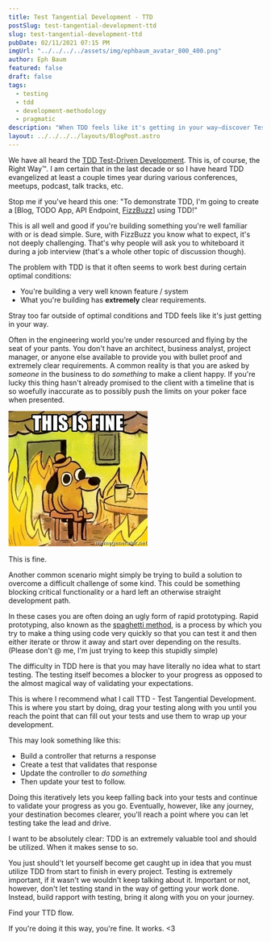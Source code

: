 ```yaml
---
title: Test Tangential Development - TTD
postSlug: test-tangential-development-ttd
slug: test-tangential-development-ttd
pubDate: 02/11/2021 07:15 PM
imgUrl: "../../../../assets/img/ephbaum_avatar_800_400.png"
author: Eph Baum
featured: false
draft: false
tags:
  - testing
  - tdd
  - development-methodology
  - pragmatic
description: "When TDD feels like it's getting in your way—discover Test Tangential Development, the pragmatic approach to testing that works when requirements are unclear and you're flying by the seat of your pants. A realistic take on when to let testing follow your development instead of driving it."
layout: ../../../../layouts/BlogPost.astro
---
```


We have all heard the [TDD Test-Driven Development](https://en.wikipedia.org/wiki/Test-driven_development). This is, of course, the Right Way™. I am certain that in the last decade or so I have heard TDD evangelized at least a couple times year during various conferences, meetups, podcast, talk tracks, etc.

Stop me if you've heard this one: "To demonstrate TDD, I'm going to create a \[Blog, TODO App, API Endpoint, [FizzBuzz](https://youtu.be/GoyAeom2f2k)\] using TDD!"

This is all well and good if you're building something you're well familiar with or is dead simple. Sure, with FizzBuzz you know what to expect, it's not deeply challenging. That's why people will ask you to whiteboard it during a job interview (that's a whole other topic of discussion though).

The problem with TDD is that it often seems to work best during certain optimal conditions:

*   You're building a very well known feature / system
*   What you're building has **extremely** clear requirements.

Stray too far outside of optimal conditions and TDD feels like it's just getting in your way.

Often in the engineering world you're under resourced and flying by the seat of your pants. You don't have an architect, business analyst, project manager, or anyone else available to provide you with bullet proof and extremely clear requirements. A common reality is that you are asked by _someone_ in the business to do _something_ to make a client happy. If you're lucky this thing hasn't already promised to the client with a timeline that is so woefully inaccurate as to possibly push the limits on your poker face when presented.

![In a room filled with flames and smoke an oblivious little dog in a hat sits at a table next to a coffee cup. The caption reads "This Is Fine". Grabbed from memgenerator.net](../../../../assets/img/2021/02/image-4.png)

This is fine.

Another common scenario might simply be trying to build a solution to overcome a difficult challenge of some kind. This could be something blocking critical functionality or a hard left an otherwise straight development path.

In these cases you are often doing an ugly form of rapid prototyping. Rapid prototyping, also known as the [spaghetti method](http://www.english-for-students.com/Spaghetti.html), is a process by which you try to make a thing using code very quickly so that you can test it and then either iterate or throw it away and start over depending on the results. (Please don't @ me, I'm just trying to keep this stupidly simple)

The difficulty in TDD here is that you may have literally no idea what to start testing. The testing itself becomes a blocker to your progress as opposed to the almost magical way of validating your expectations.

This is where I recommend what I call TTD - Test Tangential Development. This is where you start by doing, drag your testing along with you until you reach the point that can fill out your tests and use them to wrap up your development.

This may look something like this:

*   Build a controller that returns a response
*   Create a test that validates that response
*   Update the controller to _do something_
*   Then update your test to follow.

Doing this iteratively lets you keep falling back into your tests and continue to validate your progress as you go. Eventually, however, like any journey, your destination becomes clearer, you'll reach a point where you can let testing take the lead and drive.

I want to be absolutely clear: TDD is an extremely valuable tool and should be utilized. When it makes sense to so.

You just should't let yourself become get caught up in idea that you must utilize TDD from start to finish in every project. Testing is extremely important, if it wasn't we wouldn't keep talking about it. Important or not, however, don't let testing stand in the way of getting your work done. Instead, build rapport with testing, bring it along with you on your journey.

Find your TTD flow.

If you're doing it this way, you're fine. It works. <3
